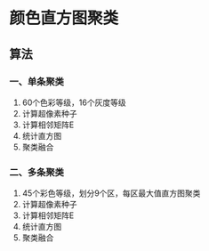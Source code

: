 # 颜色直方图聚类

## 算法

### 一、单条聚类

1. 60个色彩等级，16个灰度等级
2. 计算超像素种子
3. 计算相邻矩阵E
4. 统计直方图
5. 聚类融合

### 二、多条聚类

1. 45个彩色等级，划分9个区，每区最大值直方图聚类
2. 计算超像素种子
3. 计算相邻矩阵E
4. 统计直方图
5. 聚类融合